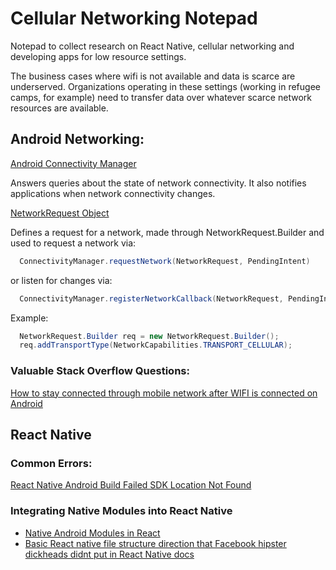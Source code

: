 # Cellular Networking Notepad

Notepad to collect research on React Native, cellular networking and developing apps for low resource settings. 

The business cases where wifi is not available and data is scarce are underserved. Organizations operating in these settings (working in refugee camps, for example) need to transfer data over whatever scarce network resources are available. 


## Android Networking:

[Android Connectivity Manager](https://developer.android.com/reference/android/net/ConnectivityManager)

Answers queries about the state of network connectivity. It also notifies applications when network connectivity changes.

[NetworkRequest Object](https://developer.android.com/reference/android/net/NetworkRequest)

Defines a request for a network, made through NetworkRequest.Builder and used to request a network via:

```java 
  ConnectivityManager.requestNetwork(NetworkRequest, PendingIntent)
``` 

or listen for changes via:

```java 
  ConnectivityManager.registerNetworkCallback(NetworkRequest, PendingIntent).
```

Example:

```java
  NetworkRequest.Builder req = new NetworkRequest.Builder();
  req.addTransportType(NetworkCapabilities.TRANSPORT_CELLULAR);
```

### Valuable Stack Overflow Questions:

[How to stay connected through mobile network after WIFI is connected on Android](https://stackoverflow.com/questions/29835240/how-to-stay-connected-through-mobile-network-after-wifi-is-connected-on-android/29837637#29837637)

## React Native
### Common Errors:
[React Native Android Build Failed SDK Location Not Found](https://stackoverflow.com/questions/32634352/react-native-android-build-failed-sdk-location-not-found)

### Integrating Native Modules into React Native 

* [Native Android Modules in React](https://facebook.github.io/react-native/docs/native-modules-android.html)
* [Basic React native file structure direction that Facebook hipster dickheads didnt put in React Native docs](https://www.reactnative.guide/16-custom-native-modules/16.1-android-native-module.html)
